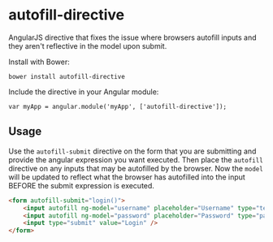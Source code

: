 autofill-directive
==================

AngularJS directive that fixes the issue where browsers autofill inputs and they aren't reflective in the model upon submit.

Install with Bower:

```
bower install autofill-directive
```

Include the directive in your Angular module:

```
var myApp = angular.module('myApp', ['autofill-directive']);
```

## Usage

Use the `autofill-submit` directive on the form that you are submitting and provide the angular expression you want executed. Then place the `autofill` directive on any inputs that may be autofilled by the browser. Now the `model` will be updated to reflect what the browser has autofilled into the input BEFORE the submit expression is executed.

```html
<form autofill-submit="login()">
	<input autofill ng-model="username" placeholder="Username" type="text" />
	<input autofill ng-model="password" placeholder="Password" type="password" />
	<input type="submit" value="Login" />
</form>
```
